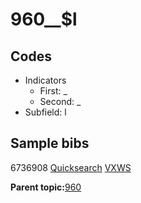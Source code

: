 # 960\_\_$l

## Codes

-   Indicators
    -   First: \_
    -   Second: \_
-   Subfield: l

## Sample bibs

6736908 [Quicksearch](https://search.library.yale.edu/catalog/6736908) [VXWS](http://prodorbis.library.yale.edu:7014/vxws/GetHoldingsService?bibId=6736908)

**Parent topic:**[960](../../tags/960/960.md)

